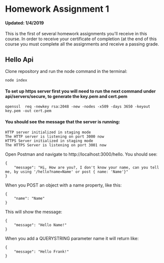 
# Homework Assignment 1

#### Updated: 1/4/2019

This is the first of several homework assignments you'll receive in this course. In order to receive your certificate of completion (at the end of this course you must complete all the assignments and receive a passing grade. 

## Hello Api

Clone repository and run the node command in the terminal:
```
node index
```

#### To set up https server first you will need to run the next command under api/servers/secure, to generate the key.pem and cert.pem

```
openssl  req -newkey rsa:2048 -new -nodes -x509 -days 3650 -keyout key.pem -out cert.pem
```

#### You should see the message that the server is running:

```
HTTP server initialized in staging mode
The HTTP server is listening on port 3000 now
HTTPS Server initialized in staging mode
The HTTPS Server is listening on port 3001 now
```

Open Postman and navigate to http://localhost:3000/hello. You should see:
```
{
    "message": "Hi, How are you?, I don't know your name, can you tell me, by using '/hello?name=Name' or post { name: 'Name'}"
}
```

When you POST an object with a name property, like this:
```
{
    "name": "Name"
}

```

This will show the message:
```
{
    "message": "Hello Name!"
}
```

When you add a QUERYSTRING parameter name it will return like: 

```
{
    "message": "Hello Frank!"
}
```
